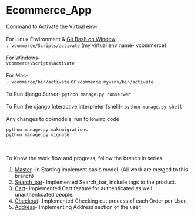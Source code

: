 # Ecommerce_App
Command to Activate the Virtual env-</br></br>
For Linux Environment & [Git Bash on Window](https://git-scm.com/download/win)</br>
 `. vcommerce/Scripts/activate` (my virtual env name- vcommerce)</br></br>
For Windows-</br>
`vcommerce\Scripts\activate`
</br></br>
For Mac-</br>
`. vcommerce/bin/activate` or `vcommerce myvenv/bin/activate`
</br></br>
To Run django Server- `python manage.py runserver`</br></br>
To Run the django Interactive interpreter (shell)- `python manage.py shell`</br></br>
Any changes to db/models, run following code</br>
```
python manage.py makemigrations
python manage.py migrate
```
</br></br>
To Know the work flow and progress, follow the branch in series
1. [Master](https://github.com/ycv005/Ecommerce)- In Starting implement basic model. (All work are merged to this branch)
2. [Search_bar](https://github.com/ycv005/Ecommerce/tree/search_bar)- Implemented Search_bar, include tags to the product.
3. [Cart](https://github.com/ycv005/Ecommerce/tree/cart)- Implemented Cart feature for authenticated as well unauthenticated people.
4. [Checkout](https://github.com/ycv005/Ecommerce/tree/checkout)- Implemented Checking out process of each Order per User.
5. [Address](https://github.com/ycv005/Ecommerce/tree/address)- Implementing Address section of the user.